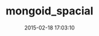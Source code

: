 ---
layout: post
title:  "mongoid_spacial"
repo:   "ryanong/mongoid_spacial"
date:   2015-02-18 17:03:10
gemurl: https://github.com/ryanong/mongoid_spacial
---